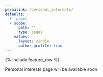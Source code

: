 ```yaml
---
permalink: /personal_interests/
defaults:
  # _pages
  - scope:
      path: ""
      type: pages
    values:
      layout: single
      author_profile: true
---
```

{% include feature_row %}

Personal interests page will be available soon.